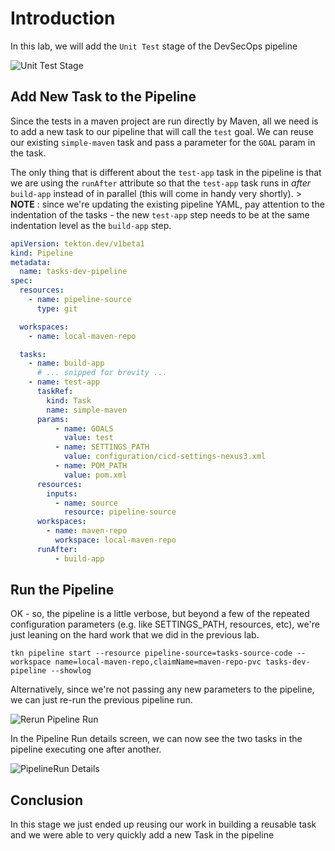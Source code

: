 # Introduction

In this lab, we will add the `Unit Test` stage of the DevSecOps pipeline

![Unit Test Stage](images/openshift-pipeline-unittest.png)

## Add New Task to the Pipeline

Since the tests in a maven project are run directly by Maven, all we need is to add a new task to our pipeline that will call the `test` goal. We can reuse our existing `simple-maven` task and pass a parameter for the `GOAL` param in the task.

The only thing that is different about the `test-app` task in the pipeline is that we are using the `runAfter` attribute so that the `test-app` task runs in *after* `build-app` instead of in parallel (this will come in handy very shortly).  > **NOTE** : since we're updating the existing pipeline YAML, pay attention to the indentation of the tasks - the new `test-app` step needs to be at the same indentation level as the `build-app` step.

```yaml
apiVersion: tekton.dev/v1beta1
kind: Pipeline
metadata:
  name: tasks-dev-pipeline
spec:
  resources:
    - name: pipeline-source
      type: git

  workspaces:
    - name: local-maven-repo

  tasks:
    - name: build-app
      # ... snipped for brevity ...
    - name: test-app
      taskRef:
        kind: Task
        name: simple-maven
      params:
          - name: GOALS
            value: test
          - name: SETTINGS_PATH
            value: configuration/cicd-settings-nexus3.xml
          - name: POM_PATH
            value: pom.xml
      resources:
        inputs:
          - name: source
            resource: pipeline-source
      workspaces:
        - name: maven-repo
          workspace: local-maven-repo
      runAfter:
          - build-app

```

## Run the Pipeline

OK - so, the pipeline is a little verbose, but beyond a few of the repeated configuration parameters (e.g. like SETTINGS_PATH, resources, etc), we're just leaning on the hard work that we did in the previous lab.

```execute
tkn pipeline start --resource pipeline-source=tasks-source-code --workspace name=local-maven-repo,claimName=maven-repo-pvc tasks-dev-pipeline --showlog

```

Alternatively, since we're not passing any new parameters to the pipeline, we can just re-run the previous pipeline run.

![Rerun Pipeline Run](images/rerun_pipelinerun.png)

In the Pipeline Run details screen, we can now see the two tasks in the pipeline executing one after another.

![PipelineRun Details](images/pipelinerun_results_after_test.png)

## Conclusion

In this stage we just ended up reusing our work in building a reusable task and we were able to very quickly add a new Task in the pipeline
